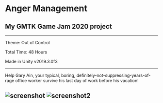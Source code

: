 # Anger Management
My GMTK Game Jam 2020 project
----------------------------------------
---
Theme: Out of Control

Total Time: 48 Hours

Made in Unity v2019.3.0f3

---
Help Gary Ain, your typical, boring, definitely-not-suppressing-years-of-rage office worker survive his last day of work before his vacation!

![screenshot](https://img.itch.zone/aW1hZ2UvNjk1MTY4LzM4MzE5NjUucG5n/347x500/DJdFFF.png)
![screenshot2](https://img.itch.zone/aW1hZ2UvNjk1MTY4LzM4MzE5NjYucG5n/347x500/n5ocx5.png)
---
